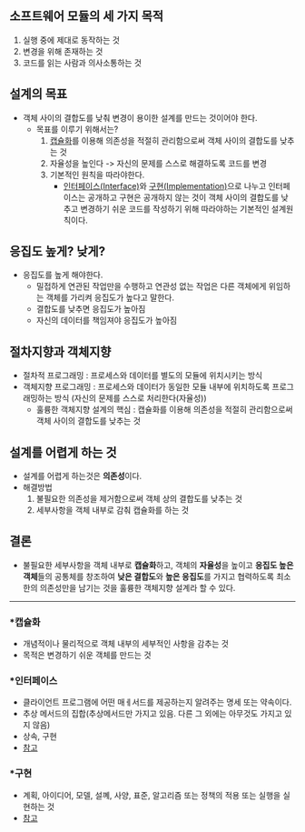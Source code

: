 ## 소프트웨어 모듈의 세 가지 목적
1. 실행 중에 제대로 동작하는 것
2. 변경을 위해 존재하는 것
3. 코드를 읽는 사람과 의사소통하는 것

## 설계의 목표
- 객체 사이의 결합도를 낮춰 변경이 용이한 설계를 만드는 것이어야 한다.
  - 목표를 이루기 위해서는?
     1. [캡슐화](#캡슐화)를 이용해 의존성을 적절히 관리함으로써 객체 사이의 결합도를 낮추는 것
     2. 자율성을 높인다 -> 자신의 문제를 스스로 해결하도록 코드를 변경
     3. 기본적인 원칙을 따라야한다.
        - [인터페이스(Interface)](#인터페이스)와 [구현(Implementation)](#구현)으로 나누고 인터페이스는 공개하고 구현은 공개하지 않는 것이 객체 사이의 결합도를 낮추고 변경하기 쉬운 코드를 작성하기 위해 따라야하는 기본적인 설계원칙이다.


## 응집도 높게? 낮게?
- 응집도를 높게 해야한다.
  - 밀접하게 연관된 작업만을 수행하고 연관성 없는 작업은 다른 객체에게 위임하는 객체를 가리켜 응집도가 높다고 말한다.
  - 결합도를 낮추면 응집도가 높아짐
  - 자신의 데이터를 책임져야 응집도가 높아짐

## 절차지향과 객체지향
- 절차적 프로그래밍 : 프로세스와 데이터를 별도의 모듈에 위치시키는 방식
- 객체지향 프로그래밍 : 프로세스와 데이터가 동일한 모듈 내부에 위치하도록 프로그래밍하는 방식 (자신의 문제를 스스로 처리한다(자율성))
   - 훌륭한 객체지향 설계의 핵심 : 캡슐화를 이용해 의존성을 적절히 관리함으로써 객체 사이의 결합도를 낮추는 것

## 설계를 어렵게 하는 것
- 설계를 어렵게 하는것은 **의존성**이다.
- 해결방법
   1. 불필요한 의존성을 제거함으로써 객체 상의 결합도를 낮추는 것
   2. 세부사항을 객체 내부로 감춰 캡슐화를 하는 것

## 결론
- 불필요한 세부사항을 객체 내부로 **캡슐화**하고, 객체의 **자율성**을 높이고 **응집도 높은 객체**들의 공통체를 창조하여 **낮은 결합도**와 **높은 응집도**를 가지고 협력하도록 최소한의 의존성만을 남기는 것을 훌륭한 객체지향 설계라 할 수 있다.

---
### *캡슐화 
- 개념적이나 물리적으로 객체 내부의 세부적인 사항을 감추는 것
- 목적은 변경하기 쉬운 객체를 만드는 것

### *인터페이스
- 클라이언트 프로그램에 어떤 매ㅔ서드를 제공하는지 알려주는 명세 또는 약속이다.
- 추상 메서드의 집합(추상메서드만 가지고 있음. 다른 그 외에는 아무것도 가지고 있지 않음)
- 상속, 구현
- [참고](https://unit-15.tistory.com/46)

### *구현
- 계획, 아이디어, 모델, 설꼐, 사양, 표준, 알고리즘 또는 정책의 적용 또는 실행을 실현하는 것
- [참고](https://academic-accelerator.com/encyclopedia/kr/implementation)

